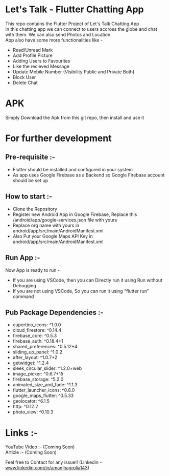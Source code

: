 # Let's Talk - Flutter Chatting App
This repo contains the Flutter Project of Let's Talk Chatting App  
In this chatting app we can connect to users accross the globe and chat with them. We can also send Photos and Location.   
App also have some more functionalities like -
- Read/Unread Mark
- Add Profile Picture
- Adding Users to Favourites
- Like the recieved Message
- Update Mobile Number (Visibility Public and Private Both)
- Block User
- Delete Chat

# APK   
Simply Download the Apk from this git repo, then install and use it
    
  
# For further development  
## Pre-requisite :-   
- Flutter should be installed and configured in your system  
- As app uses Google Firebase as a Backend so Google Firebase account should be set up  

## How to start :-  
- Clone the Repository  
- Register new Android App in Google Firebase, Replace this /android/app/google-services.json file with yours  
- Replace org name with yours in android/app/src/main/AndroidManifest.xml  
- Also Put your Google Maps API Key in android/app/src/main/AndroidManifest.xml  
  
## Run App :-  
Now App is ready to run -   
- If you are using VSCode, then you can Directly run it using Run without Debugging  
- If you are not using VSCode, So you can run it using "flutter run" command  

## Pub Package Dependencies :- 
- cupertino_icons: ^1.0.0
- cloud_firestore: ^0.14.4
- firebase_core: ^0.5.3
- firebase_auth: ^0.18.4+1
- shared_preferences: ^0.5.12+4
- sliding_up_panel: ^1.0.2
- after_layout: ^1.0.7+2
- getwidget: ^1.2.4
- sleek_circular_slider: ^1.2.0+web
- image_picker: ^0.6.7+15
- firebase_storage: ^5.2.0
- animated_size_and_fade: ^1.1.3
- flutter_launcher_icons: ^0.8.0
- google_maps_flutter: ^0.5.33
- geolocator: ^6.1.5
- http: ^0.12.2
- photo_view: ^0.10.3
  
# Links :-  
YouTube Video :- (Coming Soon)  
Article :- (Coming Soon)  

Feel free to Contact for any issue!! (Linkedin - www.linkedin.com/in/amanjhagrolia143)
